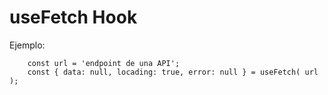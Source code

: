# useFetch Hook

Ejemplo:
```
    const url = 'endpoint de una API';
    const { data: null, locading: true, error: null } = useFetch( url );
```